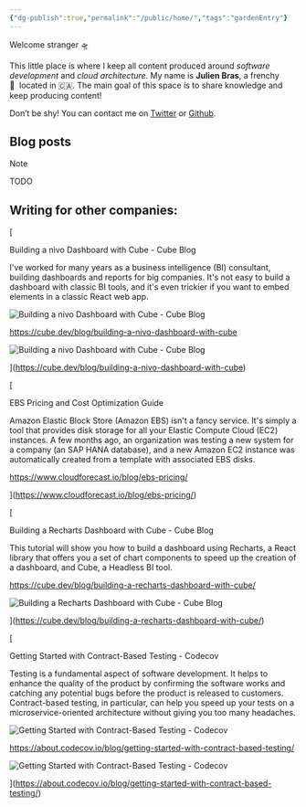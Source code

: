 ```yaml
---
{"dg-publish":true,"permalink":"/public/home/","tags":"gardenEntry"}
---
```



Welcome stranger 🛸

This little place is where I keep all content produced around _software development_ and _cloud architecture_. My name is **Julien Bras**, a frenchy 🐸  located in 🇨🇦. The main goal of this space is to share knowledge and keep producing content!

Don’t be shy! You can contact me on [Twitter](https://twitter.com/_julbrs) or [Github](https://github.com/julbrs).

## Blog posts

> [!NOTE] 
> TODO
##  Writing for other companies:

[

Building a nivo Dashboard with Cube - Cube Blog

I've worked for many years as a business intelligence (BI) consultant, building dashboards and reports for big companies. It's not easy to build a dashboard with classic BI tools, and it's even trickier if you want to embed elements in a classic React web app.

![Building a nivo Dashboard with Cube - Cube Blog](https://cube.dev/favicon.ico)

https://cube.dev/blog/building-a-nivo-dashboard-with-cube

![Building a nivo Dashboard with Cube - Cube Blog](https://cubedev-blog-images.s3.us-east-2.amazonaws.com/b7f18b1b-88d6-425e-9c9c-5737adf2f22c.png)

](https://cube.dev/blog/building-a-nivo-dashboard-with-cube)

[

EBS Pricing and Cost Optimization Guide

Amazon Elastic Block Store (Amazon EBS) isn't a fancy service. It's simply a tool that provides disk storage for all your Elastic Compute Cloud (EC2) instances. A few months ago, an organization was testing a new system for a company (an SAP HANA database), and a new Amazon EC2 instance was automatically created from a template with associated EBS disks.

https://www.cloudforecast.io/blog/ebs-pricing/

](https://www.cloudforecast.io/blog/ebs-pricing/)

[

Building a Recharts Dashboard with Cube - Cube Blog

This tutorial will show you how to build a dashboard using Recharts, a React library that offers you a set of chart components to speed up the creation of a dashboard, and Cube, a Headless BI tool.

https://cube.dev/blog/building-a-recharts-dashboard-with-cube/

![Building a Recharts Dashboard with Cube - Cube Blog](https://cubedev-blog-images.s3.us-east-2.amazonaws.com/8ecfacf0-2db1-4728-9471-fb370a03c6c2.png)

](https://cube.dev/blog/building-a-recharts-dashboard-with-cube/)

[

Getting Started with Contract-Based Testing - Codecov

Testing is a fundamental aspect of software development. It helps to enhance the quality of the product by confirming the software works and catching any potential bugs before the product is released to customers. Contract-based testing, in particular, can help you speed up your tests on a microservice-oriented architecture without giving you too many headaches.

![Getting Started with Contract-Based Testing - Codecov](https://about.codecov.io/wp-content/themes/codecov/assets/brand/icons/favicons/favicon-16x16.png)

https://about.codecov.io/blog/getting-started-with-contract-based-testing/

![Getting Started with Contract-Based Testing - Codecov](https://about.codecov.io/wp-content/uploads/2021/11/29-Getting-Started-with-Contract-based-Testing-01.jpg)

](https://about.codecov.io/blog/getting-started-with-contract-based-testing/)

### 

[](https://sidoine.org/#401d713c8066425c804eb8ab823a0daa "For my company, Wiiisdom on Medium:")